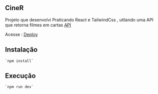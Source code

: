 ## CineR

Projeto que desenvolvi Praticando React e TailwindCss , utilando uma API que retorna
filmes em cartas [API](https://api.b7web.com.br/cinema/)


Acesse : [Deploy](https://cinerect.netlify.app)


## Instalação

	`npm install`

## Execução

	`npm run dev`